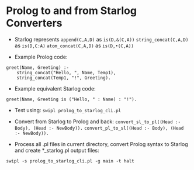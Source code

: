 # Prolog to and from Starlog Converters

* Starlog represents
`append(C,A,D)` as `is(D,&(C,A))`
`string_concat(C,A,D)` as `is(D,C:A)`
`atom_concat(C,A,D)` as `is(D,•(C,A))`

* Example Prolog code:
```
greet(Name, Greeting) :-
    string_concat("Hello, ", Name, Temp1),
    string_concat(Temp1, "!", Greeting).
```

* Example equivalent Starlog code:
```
greet(Name, Greeting is ("Hello, " : Name) : "!").
```

* Test using:
`swipl prolog_to_starlog_cli.pl`

* Convert from Starlog to Prolog and back:
`convert_sl_to_pl((Head :- Body), (Head :- NewBody)).`
`convert_pl_to_sl((Head :- Body), (Head :- NewBody)).`

* Process all .pl files in current directory, convert Prolog syntax to Starlog and create *_starlog.pl output files:
```
swipl -s prolog_to_starlog_cli.pl -g main -t halt
```